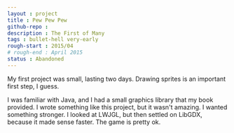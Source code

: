 ```yaml
---
layout : project
title : Pew Pew Pew
github-repo : 
description : The First of Many
tags : bullet-hell very-early
rough-start : 2015/04
# rough-end : April 2015
status : Abandoned
---
```


My first project was small, lasting two days. Drawing sprites is an important first step, I guess.

I was familiar with Java, and I had a small graphics library that my book provided.
I wrote something like this project, but it wasn't amazing. I wanted something stronger.
I looked at LWJGL, but then settled on LibGDX, because it made sense faster.
The game is pretty ok.